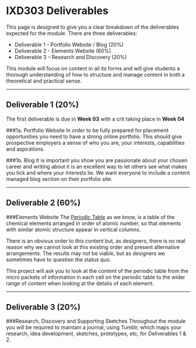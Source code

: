 IXD303 Deliverables
===================

This page is designed to give you a clear breakdown of the deliverables expected for the module. There are three deliverables:

+ Deliverable 1 - Portfolio Website / Blog (20%)
+ Deliverable 2 - Elements Website (60%)
+ Deliverable 3 – Research and Discovery (20%)

This module will focus on content in all its forms and will give students a thorough understanding of how to structure and manage content in both a theoretical and practical sense.

---

Deliverable 1 (20%)
-------------------
The first deliverable is due in **Week 03** with a crit taking place in **Week 04**

###1a. Portfolio Website
In order to be fully prepared for placement opportunities you need to have a strong online portfolio. This should give prospective employers a sense of who you are, your interests, capabilities and aspirations. 

###1b. Blog
It is important you show you are passionate about your chosen career and writing about it is an excellent way to let others see what makes you tick and where your interests lie. We want everyone to include a content managed blog section on their portfolio site.

---

Deliverable 2 (60%)
------------------

###Elements Website
The [Periodic Table](http://www.rsc.org/periodic-table) as we know, is a table of the chemical elements arranged in order of atomic number, so that elements with similar atomic structure appear in vertical columns.

There is an obvious order to this content but, as designers, there is no real reason why we cannot look at this existing order and present alternative arrangements. The results may not be viable, but as designers we sometimes have to question the status quo.

This project will ask you to look at the content of the periodic table from the micro packets of information in each cell on the periodic table to the wider range of content when looking at the details of each element. 



---

Deliverable 3 (20%)
-------------------

###Research, Discovery and Supporting Sketches
Throughout the module you will be required to maintain a journal, using Tumblr, which maps your research, idea development, sketches, prototypes, etc, for Deliverables 1 & 2.


